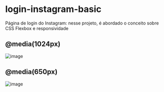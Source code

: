# login-instagram-basic
Página de login do Instagram: nesse projeto, é abordado o conceito sobre CSS Flexbox e responsividade

## @media(1024px)

![image](https://user-images.githubusercontent.com/12676148/97821865-aab93700-1c92-11eb-988b-3e2b29a88816.png)

## @media(650px)

![image](https://user-images.githubusercontent.com/12676148/97821908-d2a89a80-1c92-11eb-87fa-2cb2310400c0.png)


